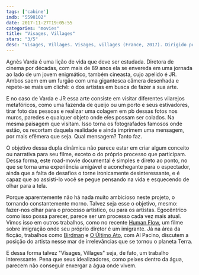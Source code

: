 ```yaml
---
tags: ['cabine']
imdb: "5598102"
date: 2017-11-27T19:05:55
categories: "movies"
title: "Visages, Villages"
stars: "3/5"
desc: "Visages, Villages. Visages, villages (France, 2017). Dirigido por JR, Agnès Varda. Escrito por JR, Agnès Varda. Com Jean-Paul Beaujon (Himself), Amaury Bossy (Himself), Yves Boulen (Himself), Jeannine Carpentier (Herself), Marie Douvet (Herself), Claude Ferchal (Himself), Claude Flaert (Himself), Vincent Gils (Himself), Jean-Luc Godard (Himself)."
---
```

Agnès Varda é uma lição de vida que deve ser estudada. Diretora de cinema por décadas, com mais de 89 anos ela se envereda em uma jornada ao lado de um jovem enigmático, também cineasta, cujo apelido é JR. Ambos saem em um furgão com uma gigantesca câmera desenhada e repete-se mais um clichê: o dos artistas em busca de fazer a sua arte.

E no caso de Varda e JR essa arte consiste em visitar diferentes vilarejos metafóricos, como uma fazenda de queijo ou um porto e seus estivadores, tirar foto das pessoas e realizar uma colagem em pb dessas fotos nos muros, paredes e qualquer objeto onde eles possam ser colados. Na mesma paisagem que visitam. Isso torna os fotografados famosos onde estão, os recortam daquela realidade e ainda imprimem uma mensagem, por mais efêmera que seja. Qual mensagem? Tanto faz.

O objetivo dessa dupla dinâmica não parece estar em criar algum conceito ou narrativa para seu filme, exceto o do próprio processo que participam. Dessa forma, este road-movie documental é simples e direto ao ponto, no que se torna uma experiência amigável e aconchegante para o espectador, ainda que a falta de desafios o torne ironicamente desinteressante, e é capaz que ao assisti-lo você se pegue pensando na vida e esquecendo de olhar para a tela.

Porque aparentemente não há nada muito ambicioso neste projeto, o tornando constantemente morno. Talvez seja esse o objetivo, mesmo: fazer-nos olhar para o processo artístico, ou para os artistas. Egocêntrico como isso possa parecer, parece ser um processo cada vez mais atual. Vimos isso em outros trabalhos, como no recente [Human Flow](/human-flow), um filme sobre imigração onde seu próprio diretor é um imigrante. Já na área da ficção, trabalhos como [Birdman](/birdman) e [O Último Ato](/o-ultimo-ato), com Al Pacino, discutem a posição do artista nesse mar de irrelevâncias que se tornou o planeta Terra.

E dessa forma talvez "Visages, Villages" seja, de fato, um trabalho interessante. Pena que seus idealizadores, como peixes dentro da água, parecem não conseguir enxergar a água onde vivem.
